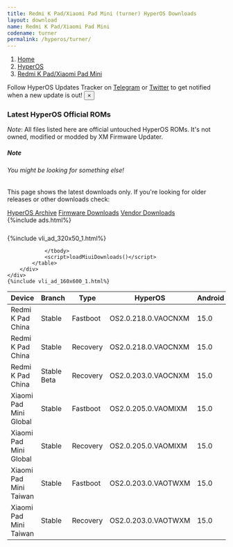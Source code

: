 ```yaml
---
title: Redmi K Pad/Xiaomi Pad Mini (turner) HyperOS Downloads
layout: download
name: Redmi K Pad/Xiaomi Pad Mini
codename: turner
permalink: /hyperos/turner/
---
```

<nav aria-label="breadcrumb">
    <ol class="breadcrumb">
        <li class="breadcrumb-item"><a href="/">Home</a></li>
        <li class="breadcrumb-item"><a href="/hyperos/">HyperOS</a></li>
        <li class="breadcrumb-item active" aria-current="page"><a href="/hyperos/turner/">Redmi K Pad/Xiaomi Pad Mini</a></li>
    </ol>
</nav>
<div class="alert alert-primary alert-dismissible fade show" role="alert">
    Follow HyperOS Updates Tracker on <a href="https://t.me/MIUIUpdatesTracker" class="alert-link">Telegram</a>
     or <a href="https://twitter.com/MiFwUpdater" class="alert-link">Twitter</a> to get notified when a new update is out!
    <button type="button" class="close" data-dismiss="alert" aria-label="Close">
        <span aria-hidden="true">&times;</span>
    </button>
</div>

### Latest HyperOS Official ROMs
*Note*: All files listed here are official untouched HyperOS ROMs. It's not owned, modified or modded by XM Firmware Updater.
<div class="card">
  <div class="card-body">
    <h5 class="card-title">Note</h5>
    <h6 class="card-subtitle mb-2 text-muted">You might be looking for something else!</h6>
    <p class="card-text">This page shows the latest downloads only.
     If you're looking for older releases or other downloads check:</p>
    <a href="/archive/hyperos/turner/" class="card-link">HyperOS Archive</a>
    <a href="/firmware/turner/" class="card-link">Firmware Downloads</a>
    <a href="/vendor/turner/" class="card-link">Vendor Downloads</a>
  </div>
</div>
{%include ads.html%}
<div class="row justify-content-center">
    <div class="col-10">
        <div class="table-responsive-md" style="margin-top: 25px;">
            {%include vli_ad_320x50_1.html%}
            <table id="miui" class="display dt-responsive nowrap compact table table-striped table-hover table-sm">
                <thead class="thead-dark">
                    <tr>
                        <th data-ref="device">Device</th>
                        <th data-ref="branch">Branch</th>
                        <th data-ref="type">Type</th>
                        <th data-ref="miui">HyperOS</th>
                        <th data-ref="android">Android</th>
                        <th data-ref="size">Size</th>
                        <th data-ref="size">Date</th>
                        <th data-ref="link">Link</th>
                    </tr>
                </thead>
                <tbody>
                <tr><td>Redmi K Pad China</td><td>Stable</td><td>Fastboot</td><td>OS2.0.218.0.VAOCNXM</td><td>15.0</td><td>8.5 GB</td><td>2025-09-26</td><td><a href="/hyperos/turner/stable/OS2.0.218.0.VAOCNXM/">Download</a></td></tr>
<tr><td>Redmi K Pad China</td><td>Stable</td><td>Recovery</td><td>OS2.0.218.0.VAOCNXM</td><td>15.0</td><td>7.3 GB</td><td>2025-10-10</td><td><a href="/hyperos/turner/stable/OS2.0.218.0.VAOCNXM/">Download</a></td></tr>
<tr><td>Redmi K Pad China</td><td>Stable Beta</td><td>Recovery</td><td>OS2.0.203.0.VAOCNXM</td><td>15.0</td><td>7.3 GB</td><td>2025-06-26</td><td><a href="/hyperos/turner/stable beta/OS2.0.203.0.VAOCNXM/">Download</a></td></tr>
<tr><td>Xiaomi Pad Mini Global</td><td>Stable</td><td>Fastboot</td><td>OS2.0.205.0.VAOMIXM</td><td>15.0</td><td>7.4 GB</td><td>2025-09-09</td><td><a href="/hyperos/turner/stable/OS2.0.205.0.VAOMIXM/">Download</a></td></tr>
<tr><td>Xiaomi Pad Mini Global</td><td>Stable</td><td>Recovery</td><td>OS2.0.205.0.VAOMIXM</td><td>15.0</td><td>5.8 GB</td><td>2025-09-28</td><td><a href="/hyperos/turner/stable/OS2.0.205.0.VAOMIXM/">Download</a></td></tr>
<tr><td>Xiaomi Pad Mini Taiwan</td><td>Stable</td><td>Fastboot</td><td>OS2.0.203.0.VAOTWXM</td><td>15.0</td><td>6.7 GB</td><td>2025-09-18</td><td><a href="/hyperos/turner/stable/OS2.0.203.0.VAOTWXM/">Download</a></td></tr>
<tr><td>Xiaomi Pad Mini Taiwan</td><td>Stable</td><td>Recovery</td><td>OS2.0.203.0.VAOTWXM</td><td>15.0</td><td>5.7 GB</td><td>2025-09-28</td><td><a href="/hyperos/turner/stable/OS2.0.203.0.VAOTWXM/">Download</a></td></tr>

                </tbody>
                <script>loadMiuiDownloads()</script>
            </table>
        </div>
    </div>
    {%include vli_ad_160x600_1.html%}
</div>
